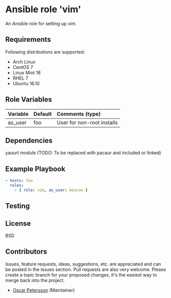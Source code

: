 # Ansible role 'vim'

An Ansible role for setting up vim.

## Requirements
Following distributions are supported:
- Arch Linux
- CentOS 7
- Linux Mint 18
- RHEL 7
- Ubuntu 16.10

## Role Variables
| Variable                       | Default                          | Comments (type)  |
| :---                           | :---                             | :---             |
| as_user | foo | User for non-root installs |

## Dependencies
yaourt module (TODO: To be replaced with pacaur and included or linked)

## Example Playbook
```Yaml
- hosts: foo
  roles:
    - { role: vim, as_user: moocow }
```

## Testing

## License

BSD

## Contributors

Issues, feature requests, ideas, suggestions, etc. are appreciated and can be posted in the Issues section. Pull requests are also very welcome. Please create a topic branch for your proposed changes, it's the easiest way to merge back into the project.

- [Oscar Petersson](https://github.com/oscpe262/) (Maintainer)
